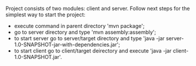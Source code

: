Project consists of two modules: client and server. Follow next steps for the simplest way to start the project:
- execute command in parent directory 'mvn package';
- go to server directory and type 'mvn assembly:assembly';
- to start server go to server/target directory and type 'java -jar server-1.0-SNAPSHOT-jar-with-dependencies.jar';
- to start client go to client/target deirectory and execute 'java -jar client-1.0-SNAPSHOT.jar'.
